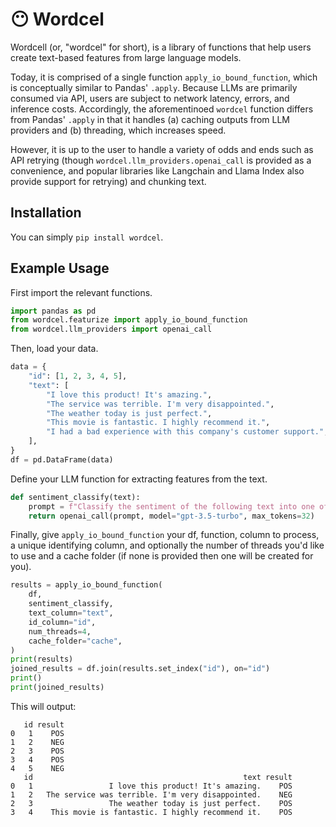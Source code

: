 # 😶 Wordcel

Wordcell (or, "wordcel" for short), is a library of functions that help users create text-based features from large language models.

Today, it is comprised of a single function `apply_io_bound_function`, which is conceptually similar to Pandas' `.apply`. Because LLMs are primarily consumed via API, users are subject to network latency, errors, and inference costs. Accordingly, the aforementinoed `wordcel` function differs from Pandas' `.apply` in that it handles (a) caching outputs from LLM providers and (b) threading, which increases speed.

However, it is up to the user to handle a variety of odds and ends such as API retrying (though `wordcel.llm_providers.openai_call` is provided as a convenience, and popular libraries like Langchain and Llama Index also provide support for retrying) and chunking text. 

## Installation

You can simply `pip install wordcel`.

## Example Usage

First import the relevant functions.

```python
import pandas as pd
from wordcel.featurize import apply_io_bound_function
from wordcel.llm_providers import openai_call
```

Then, load your data.

```python
data = {
    "id": [1, 2, 3, 4, 5],
    "text": [
        "I love this product! It's amazing.",
        "The service was terrible. I'm very disappointed.",
        "The weather today is just perfect.",
        "This movie is fantastic. I highly recommend it.",
        "I had a bad experience with this company's customer support.",
    ],
}
df = pd.DataFrame(data)
```

Define your LLM function for extracting features from the text.

```python
def sentiment_classify(text):
    prompt = f"Classify the sentiment of the following text into one of two categories, POS or NEG. Respond in one word only.\n\n{text}"
    return openai_call(prompt, model="gpt-3.5-turbo", max_tokens=32)
```

Finally, give `apply_io_bound_function` your df, function, column to process, a unique identifying column, and optionally the number of threads you'd like to use and a cache folder (if none is provided then one will be created for you). 

```python
results = apply_io_bound_function(
    df,
    sentiment_classify,
    text_column="text",
    id_column="id",
    num_threads=4,
    cache_folder="cache",
)
print(results)
joined_results = df.join(results.set_index("id"), on="id")
print()
print(joined_results)
```

This will output:

```
   id result
0   1    POS
1   2    NEG
2   3    POS
3   4    POS
4   5    NEG
   id                                               text result
0   1                 I love this product! It's amazing.    POS
1   2   The service was terrible. I'm very disappointed.    NEG
2   3                 The weather today is just perfect.    POS
3   4    This movie is fantastic. I highly recommend it.    POS
```